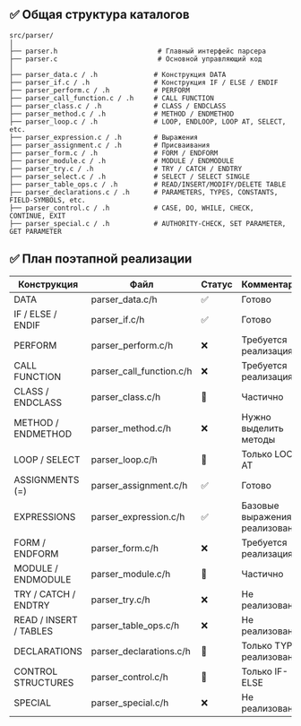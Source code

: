## ✅ **Общая структура каталогов**

```
src/parser/
│
├── parser.h                         # Главный интерфейс парсера
├── parser.c                         # Основной управляющий код
│
├── parser_data.c / .h              # Конструкция DATA
├── parser_if.c / .h                # Конструкция IF / ELSE / ENDIF
├── parser_perform.c / .h           # PERFORM
├── parser_call_function.c / .h     # CALL FUNCTION
├── parser_class.c / .h             # CLASS / ENDCLASS
├── parser_method.c / .h            # METHOD / ENDMETHOD
├── parser_loop.c / .h              # LOOP, ENDLOOP, LOOP AT, SELECT, etc.
├── parser_expression.c / .h        # Выражения
├── parser_assignment.c / .h        # Присваивания
├── parser_form.c / .h              # FORM / ENDFORM
├── parser_module.c / .h            # MODULE / ENDMODULE
├── parser_try.c / .h               # TRY / CATCH / ENDTRY
├── parser_select.c / .h            # SELECT / SELECT SINGLE
├── parser_table_ops.c / .h         # READ/INSERT/MODIFY/DELETE TABLE
├── parser_declarations.c / .h      # PARAMETERS, TYPES, CONSTANTS, FIELD-SYMBOLS, etc.
├── parser_control.c / .h           # CASE, DO, WHILE, CHECK, CONTINUE, EXIT
├── parser_special.c / .h           # AUTHORITY-CHECK, SET PARAMETER, GET PARAMETER
```

## ✅ План поэтапной реализации

| Конструкция            | Файл                     | Статус | Комментарий                   |
| ---------------------- | ------------------------ | ------ | ----------------------------- |
| DATA                   | parser_data.c/h          | ✅    | Готово                        |
| IF / ELSE / ENDIF      | parser_if.c/h            | ✅    | Готово                        |
| PERFORM                | parser_perform.c/h       | ❌    | Требуется реализация          |
| CALL FUNCTION          | parser_call_function.c/h | ❌    | Требуется реализация          |
| CLASS / ENDCLASS       | parser_class.c/h         | 🔲    | Частично                      |
| METHOD / ENDMETHOD     | parser_method.c/h        | ❌    | Нужно выделить методы         |
| LOOP / SELECT          | parser_loop.c/h          | 🔲    | Только LOOP AT                |
| ASSIGNMENTS (=)        | parser_assignment.c/h    | ✅    | Готово                        |
| EXPRESSIONS            | parser_expression.c/h    | ✅    | Базовые выражения реализованы |
| FORM / ENDFORM         | parser_form.c/h          | ❌    | Требуется реализация          |
| MODULE / ENDMODULE     | parser_module.c/h        | 🔲    | Частично                      |
| TRY / CATCH / ENDTRY   | parser_try.c/h           | ❌    | Не реализовано                |
| READ / INSERT / TABLES | parser_table_ops.c/h     | ❌    | Не реализовано                |
| DECLARATIONS           | parser_declarations.c/h  | 🔲    | Только TYPES реализовано      |
| CONTROL STRUCTURES     | parser_control.c/h       | 🔲    | Только IF-ELSE                |
| SPECIAL                | parser_special.c/h       | ❌    | Не реализовано                |
